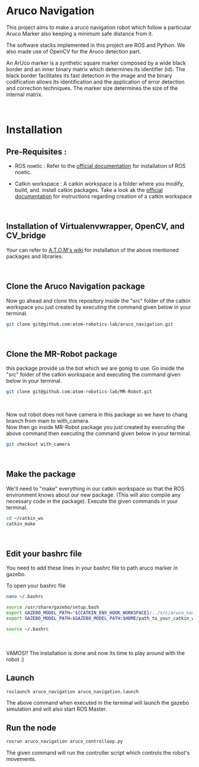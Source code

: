 # Aruco Navigation

This project aims to make a aruco navigation robot which follow a particular Aruco Marker also keeping a minimum safe distance from it.

The software stacks implemented in this project are ROS and Python. We also made use of OpenCV for the Aruco detection part.

An ArUco marker is a synthetic square marker composed by a wide black border and an inner binary matrix which determines its identifier (id). The black border facilitates its fast detection in the image and the binary codification allows its identification and the application of error detection and correction techniques. The marker size determines the size of the internal matrix. 


<br>

# Installation

## Pre-Requisites :
- ROS noetic : Refer to the [official documentation](http://wiki.ros.org/noetic/Installation/Ubuntu) for installation of ROS noetic.
               
- Catkin workspace : A catkin workspace is a folder where you modify, build, and. install catkin packages. Take a look ak the [official documentation](http://wiki.ros.org/catkin/Tutorials/create_a_workspace) for instructions regarding creation of a catkin workspace


<br>

## Installation of Virtualenvwrapper, OpenCV, and CV_bridge

Your can refer to [A.T.O.M's wiki](https://atom-robotics-lab.github.io/wiki/setup/virtualenv.html) for installation of the above mentioned packages and libraries.

<br>

## Clone the Aruco Navigation package
Now go ahead and clone this repository inside the "src" folder of the catkin workspace you just created by executing the command given below in your terminal.
```bash
git clone git@github.com:atom-robotics-lab/aruco_navigation.git
```

<br>

## Clone the MR-Robot package
this package provide us the bot which we are gonig to use.
Go inside the "src" folder of the catkin workspace and executing the command given below in your terminal.
```bash
git clone git@github.com:atom-robotics-lab/MR-Robot.git
```

<br>

Now out robot does not have camera in this package so we have to chang branch from main to with_camera.   
Now then go inside MR-Robot package you just created by executing the above command then executing the command given below in your terminal.
```bash
git checkout with_camera 
```

<br>

## Make the package
We'll need to "make" everything in our catkin workspace so that the ROS environment knows about our new package.  (This will also compile any necessary code in the package). Execute the given commands in your terminal.

```bash
cd ~/catkin_ws
catkin_make
```


<br>

## Edit your bashrc file

You need to add these lines in your bashrc file to path aruco marker in gazebo.

To open your bashrc file
```bash
nano ~/.bashrc
```


```bash
source /usr/share/gazebo/setup.bash
export GAZEBO_MODEL_PATH="${CATKIN_ENV_HOOK_WORKSPACE}/../src/aruco_navigation/models/:${GAZEBO_MODEL_PATH}"
export GAZEBO_MODEL_PATH=$GAZEBO_MODEL_PATH:$HOME/path_to_your_catkin_workspace/src/aruco_navigation/models
```

```bash
source ~/.bashrc
```

<br><br>
VAMOS!! The installation is done and now its time to play around with the robot :)



## Launch

```bash
roslaunch aruco_navigation aruco_navigation.launch
```
The above command when executed in the terminal will launch the gazebo simulation and will also start ROS Master.






## Run the node

```bash
rosrun aruco_navigation aruco_controlloop.py
```

The given command will run the controller script which controls the robot's movements.




